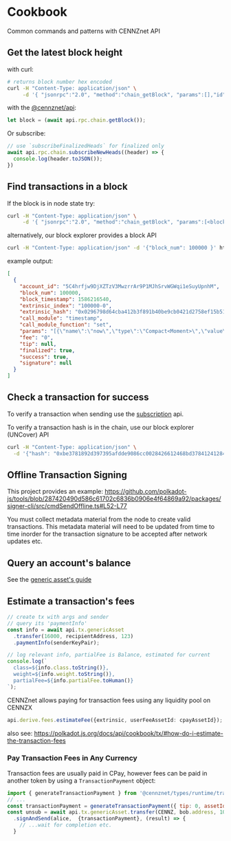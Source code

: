 # Cookbook

Common commands and patterns with CENNZnet API

## Get the latest block height
with curl:
```bash
# returns block number hex encoded
curl -H "Content-Type: application/json" \
     -d '{ "jsonrpc":"2.0", "method":"chain_getBlock", "params":[],"id":1 }' http://example.com:9933 | jq .result.block.header.number
```

with the [@cennznet/api](https://www.npmjs.com/package/@cennznet/api):
```js
let block = (await api.rpc.chain.getBlock());
```

Or subscribe:
```js
// use `subscribeFinalizedHeads` for finalized only
await api.rpc.chain.subscribeNewHeads((header) => {
  console.log(header.toJSON());
})
```

## Find transactions in a block

If the block is in node state try:
```bash
curl -H "Content-Type: application/json" \
     -d '{ "jsonrpc":"2.0", "method":"chain_getBlock", "params":[<block number>],"id":1 }' http://example.com:9933 | jq .result.block.extrinsics
```

alternatively, our block explorer provides a block API
```bash
curl -H "Content-Type: application/json" -d '{"block_num": 100000 }' https://scan-azalea.onfinality.me/api/scan/block | jq .data.extrinsics
```

example output:
```json
[
  {
    "account_id": "5C4hrfjw9DjXZTzV3MwzrrAr9P1MJhSrvWGWqi1eSuyUpnhM",
    "block_num": 100000,
    "block_timestamp": 1586216540,
    "extrinsic_index": "100000-0",
    "extrinsic_hash": "0x0296798d64cba412b3f891b40be9cb0421d2758ef15b5151a7998a4c271702f2",
    "call_module": "timestamp",
    "call_module_function": "set",
    "params": "[{\"name\":\"now\",\"type\":\"Compact<Moment>\",\"value\":1586216540000}]",
    "fee": "0",
    "tip": null,
    "finalized": true,
    "success": true,
    "signature": null
  }
]
```


## Check a transaction for success

To verify a transaction when sending use the [subscription](CENNZnet-API/Subscriptions?id=transaction-subscriptions) api.

To verify a transaction hash is in the chain, use our block explorer (UNCover) API

```bash
curl -H "Content-Type: application/json" \
  -d '{"hash": "0xbe3781892d397395afdde9086cc0028426612468bd37841241284e92facf34ea" }' https://scan-azalea.onfinality.me/api/scan/extrinsic | jq .data.success
```

## Offline Transaction Signing
This project provides an example: https://github.com/polkadot-js/tools/blob/287420490d586c61702c6836b0906e4f64869a92/packages/signer-cli/src/cmdSendOffline.ts#L52-L77

You must collect metadata material from the node to create valid transactions.
This metadata material will need to be updated from time to time inorder for the transaction signature to be accepted after network updates etc.

## Query an account's balance

See the [generic asset's guide](Dapp-development/Guides/Token-Economy?id=displaying-and-querying-account-balances)

## Estimate a transaction's fees

```typescript
// create tx with args and sender
// query its 'paymentInfo'
const info = await api.tx.genericAsset
  .transfer(16000, recipientAddress, 123)
  .paymentInfo(senderKeyPair);

// log relevant info, partialFee is Balance, estimated for current
console.log(`
  class=${info.class.toString()},
  weight=${info.weight.toString()},
  partialFee=${info.partialFee.toHuman()}
`);
```

CENNZnet allows paying for transaction fees using any liquidity pool on CENNZX
```typescript
api.derive.fees.estimateFee({extrinsic, userFeeAssetId: cpayAssetId});
```

also see: https://polkadot.js.org/docs/api/cookbook/tx/#how-do-i-estimate-the-transaction-fees

### Pay Transaction Fees in Any Currency

Transaction fees are usually paid in CPay, however fees can be paid in another token by using a `TransactionPayment` object:

```js
import { generateTransactionPayment } from '@cennznet/types/runtime/transaction-payment/TransactionPayment';
// ...
const transactionPayment = generateTransactionPayment({ tip: 0, assetId: CENNZ, maxPayment });
const unsub = await api.tx.genericAsset.transfer(CENNZ, bob.address, 10000)
  .signAndSend(alice,  {transactionPayment}, (result) => {
    // ...wait for completion etc.
  }
```
